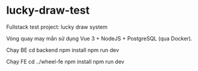 # lucky-draw-test
Fullstack test project: lucky draw system

Vòng quay may mắn sử dụng Vue 3 + NodeJS + PostgreSQL (qua Docker).

Chạy BE
cd backend
npm install
npm run dev

Chạy FE
cd ../wheel-fe
npm install
npm run dev




